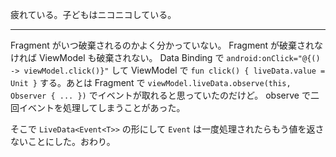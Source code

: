 疲れている。子どもはニコニコしている。

---

Fragment がいつ破棄されるのかよく分かっていない。 Fragment が破棄されなければ ViewModel も破棄されない。 Data Binding で `android:onClick="@{() -> viewModel.click()}"` して ViewModel で `fun click() { liveData.value = Unit }` する。あとは Fragment で `viewModel.liveData.observe(this, Observer { ... })` でイベントが取れると思っていたのだけど。 observe で二回イベントを処理してしまうことがあった。

そこで `LiveData<Event<T>>` の形にして `Event` は一度処理されたらもう値を返さないことにした。おわり。
